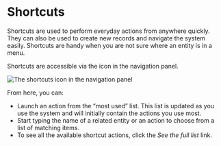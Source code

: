 <a id="user-guide-getting-started-shortcuts"></a>

# Shortcuts

Shortcuts are used to perform everyday actions from anywhere quickly. They can also be used to create new records and navigate the system easily. Shortcuts are handy when you are not sure where an entity is in a
menu.

Shortcuts are accessible via the icon in the navigation panel.

![The shortcuts icon in the navigation panel](user/img/getting_started/navigation/shortcut_full.png)

From here, you can:

* Launch an action from the “most used” list. This list is updated as you use the system and will initially contain the actions you use most.
* Start typing the name of a related entity or an action to choose from a list of matching items.
* To see all the available shortcut actions, click the *See the full list* link.
